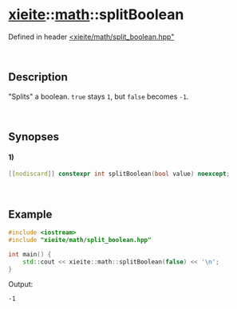 # [xieite](../../xieite.md)\:\:[math](../../math.md)\:\:splitBoolean
Defined in header [<xieite/math/split_boolean.hpp"](../../../include/xieite/math/split_boolean.hpp)

&nbsp;

## Description
"Splits" a boolean. `true` stays `1`, but `false` becomes `-1`.

&nbsp;

## Synopses
#### 1)
```cpp
[[nodiscard]] constexpr int splitBoolean(bool value) noexcept;
```

&nbsp;

## Example
```cpp
#include <iostream>
#include "xieite/math/split_boolean.hpp"

int main() {
    std::cout << xieite::math::splitBoolean(false) << '\n';
}
```
Output:
```
-1
```
